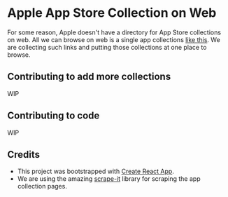# Apple App Store Collection on Web
For some reason, Apple doesn't have a directory for App Store collections on web. All we can browse on web is a single app collections [like this](https://itunes.apple.com/in/story/id1299409355). We are collecting such links and putting those collections at one place to browse.

## Contributing to add more collections
WIP

## Contributing to code
WIP

## Credits
- This project was bootstrapped with [Create React App](https://github.com/facebookincubator/create-react-app).
- We are using the amazing [scrape-it](https://github.com/IonicaBizau/scrape-it) library for scraping the app collection pages.